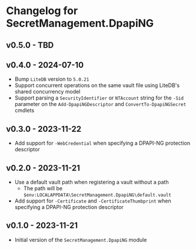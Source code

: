 # Changelog for SecretManagement.DpapiNG

## v0.5.0 - TBD

## v0.4.0 - 2024-07-10

+ Bump `LiteDB` version to `5.0.21`
+ Support concurrent operations on the same vault file using LiteDB's shared concurrency model
+ Support parsing a `SecurityIdentifier` or `NTAccount` string for the `-Sid` parameter on the `Add-DpapiNGDescriptor` and `ConvertTo-DpapiNGSecret` cmdlets

## v0.3.0 - 2023-11-22

+ Add support for `-WebCredential` when specifying a DPAPI-NG protection descriptor

## v0.2.0 - 2023-11-21

+ Use a default vault path when registering a vault without a path
  + The path will be `$env:LOCALAPPDATA\SecretManagement.DpapiNG\default.vault`
+ Add support for `-Certificate` and `-CertificateThumbprint` when specifying a DPAPI-NG protection descriptor

## v0.1.0 - 2023-11-21

+ Initial version of the `SecretManagement.DpapiNG` module

